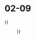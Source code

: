 # 02-09


<!--more-->

{{<figure src="https://jiangbao-1258001083.cos.ap-shanghai.myqcloud.com/gift20210209.jpeg" title="Double happiness">}}
